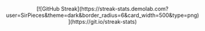 <p align="center">
     [![GitHub Streak](https://streak-stats.demolab.com?user=SirPieces&theme=dark&border_radius=6&card_width=500&type=png)](https://git.io/streak-stats)
</p>
